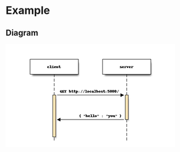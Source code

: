 # Example

## Diagram
![example](https://github.com/RafaelFino/learnops-api-python/raw/main/doc/images/example.png)